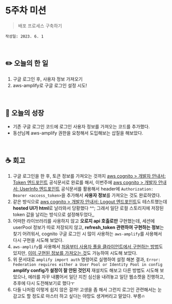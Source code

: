 # 5주차 미션
> 배포 프로세스 구축하기

`작성일: 2023. 6. 1`

<br>

## **✏️ 오늘의 한 일**

1. 구글 로그인 후, 사용자 정보 가져오기
2. aws-amplify로 구글 로그인 설정 시도!

<br>

## **🌈 오늘의 성장**

- 기존 구글 로그인 코드에 로그인 사용자 정보를 가져오는 코드를 추가했다.
- 동선님께 aws-amplify 권한을 요청해서 도입해보는 삽질을 해보았다.

<br>

## **☕️ 회고**

1. 구글 로그인을 한 후, 토큰 정보를 가져오는 것까지 [aws cognito > 개발자 안내서: Token 엔드포인트](https://docs.aws.amazon.com/ko_kr/cognito/latest/developerguide/token-endpoint.html) 공식문서로 완료를 해서, 이번주에 [aws cognito > 개발자 안내서: UserInfo 엔드포인트](https://docs.aws.amazon.com/ko_kr/cognito/latest/developerguide/token-endpoint.html) 공식문서를 활용해서 header에 `Authorization: Bearer <access_token>`을 추가해서 **사용자 정보**를 가져오는 것도 완료하였다.
2. 같은 방식으로 [aws cognito > 개발자 안내서: Logout 엔드포인트](https://docs.aws.amazon.com/ko_kr/cognito/latest/developerguide/logout-endpoint.html)도 테스트했는데 **hosted UI가 html**로 날라와서 당황했다 ^^; 그래서 일단 로컬 스토리지에 저장된 token 값을 날리는 방식으로 설정해두었다,,
3. 어떠한 라이브러리를 사용하지 않고 **오로지 api 호출로만** 구현했는데, 세션에 userPool 정보가 따로 저장되지 않고, **refresh_token 관련하여 구현하는 정보**는 찾기 어려워서, cognito 구글 로그인 시 많이 사용하는 `aws-amplify`를 사용해서 다시 구현을 시도해 보았다.
4. `aws-amplify`를 사용해서 [처음부터 사용자 풀을 클라이언트에서 구현하는 방법](https://docs.amplify.aws/start/getting-started/auth/q/integration/react/#bonus-use-amplify-ui-primitives)도 있지만, [이미 구현된 정보를 가져오는 것](https://docs.amplify.aws/cli/auth/import/)도 가능하여 시도해 보았다.
5. 위 문서대로 `amplify import auth` 명령어로 실행하여 설정 해본 결과, `Error: Federation requires either a User Pool or Identity Pool in config` **amplify config가 설정이 잘 안된 것인지** 재설치도 해보고 다른 방법도 시도해 보았으나, 에러를 자꾸 내뿜어서 일단 지친 심신을 내려놓고 일단 웹소켓을 진행하고, 추후에 다시 도전해보기로 했다ㅜ
6. 다들 나처럼 이렇게 쉽지 않은 걸까! 고생을 좀 해서 그런지 로그인 관련해서는 눈 감고도 할 정도로 마스터 하고 싶다는 야망도 생겨버리고 말았다. 부릉🔥